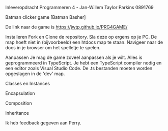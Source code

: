 Inleveropdracht Programmeren 4 - Jan-Willem Taylor Parkins 0891769  

Batman clicker game [Batman Basher]

De link naar de game is https://jwtp.github.io/PRG4GAME/


Installeren
Fork en Clone de repository. Sla deze op ergens op je PC. De map hoeft niet in (bijvoorbeeld) een htdocs map te staan. Navigeer naar de docs in je browser om het spelletje te spelen.

Aanpassen
Je mag de game zoveel aanpassen als je wilt. Alles is geprogrammeerd in TypeScript. Je hebt een TypeScript compiler nodig en een editor zoals Visual Studio Code. De .ts bestanden moeten worden opgeslagen in de 'dev' map. 



Classes en Instances



Encapsulation



Composition



Inheritance






Ik heb feedback gegeven aan Perry.

